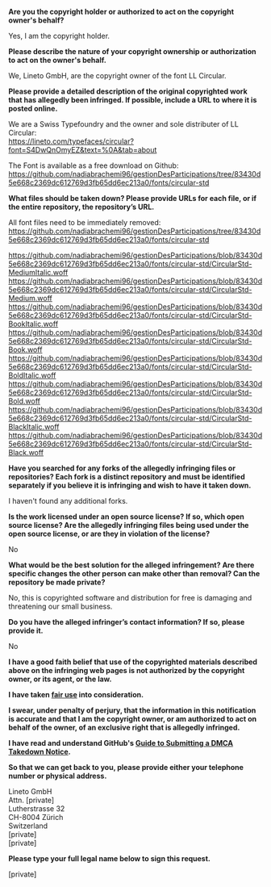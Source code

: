 **Are you the copyright holder or authorized to act on the copyright owner's behalf?**

Yes, I am the copyright holder.

**Please describe the nature of your copyright ownership or authorization to act on the owner's behalf.**

We, Lineto GmbH, are the copyright owner of the font LL Circular.

**Please provide a detailed description of the original copyrighted work that has allegedly been infringed. If possible, include a URL to where it is posted online.**

We are a Swiss Typefoundry and the owner and sole distributer of LL Circular:  
https://lineto.com/typefaces/circular?font=S4DwQnOmyEZ&text=%0A&tab=about

The Font is available as a free download on Github:  
https://github.com/nadiabrachemi96/gestionDesParticipations/tree/83430d5e668c2369dc612769d3fb65dd6ec213a0/fonts/circular-std

**What files should be taken down? Please provide URLs for each file, or if the entire repository, the repository’s URL.**

All font files need to be immediately removed:  
https://github.com/nadiabrachemi96/gestionDesParticipations/tree/83430d5e668c2369dc612769d3fb65dd6ec213a0/fonts/circular-std

https://github.com/nadiabrachemi96/gestionDesParticipations/blob/83430d5e668c2369dc612769d3fb65dd6ec213a0/fonts/circular-std/CircularStd-MediumItalic.woff  
https://github.com/nadiabrachemi96/gestionDesParticipations/blob/83430d5e668c2369dc612769d3fb65dd6ec213a0/fonts/circular-std/CircularStd-Medium.woff  
https://github.com/nadiabrachemi96/gestionDesParticipations/blob/83430d5e668c2369dc612769d3fb65dd6ec213a0/fonts/circular-std/CircularStd-BookItalic.woff  
https://github.com/nadiabrachemi96/gestionDesParticipations/blob/83430d5e668c2369dc612769d3fb65dd6ec213a0/fonts/circular-std/CircularStd-Book.woff  
https://github.com/nadiabrachemi96/gestionDesParticipations/blob/83430d5e668c2369dc612769d3fb65dd6ec213a0/fonts/circular-std/CircularStd-BoldItalic.woff  
https://github.com/nadiabrachemi96/gestionDesParticipations/blob/83430d5e668c2369dc612769d3fb65dd6ec213a0/fonts/circular-std/CircularStd-Bold.woff  
https://github.com/nadiabrachemi96/gestionDesParticipations/blob/83430d5e668c2369dc612769d3fb65dd6ec213a0/fonts/circular-std/CircularStd-BlackItalic.woff  
https://github.com/nadiabrachemi96/gestionDesParticipations/blob/83430d5e668c2369dc612769d3fb65dd6ec213a0/fonts/circular-std/CircularStd-Black.woff

**Have you searched for any forks of the allegedly infringing files or repositories? Each fork is a distinct repository and must be identified separately if you believe it is infringing and wish to have it taken down.**

I haven't found any additional forks.

**Is the work licensed under an open source license? If so, which open source license? Are the allegedly infringing files being used under the open source license, or are they in violation of the license?**

No

**What would be the best solution for the alleged infringement? Are there specific changes the other person can make other than removal? Can the repository be made private?**

No, this is copyrighted software and distribution for free is damaging and threatening our small business.

**Do you have the alleged infringer’s contact information? If so, please provide it.**

No

**I have a good faith belief that use of the copyrighted materials described above on the infringing web pages is not authorized by the copyright owner, or its agent, or the law.**

**I have taken <a href="https://www.lumendatabase.org/topics/22">fair use</a> into consideration.**

**I swear, under penalty of perjury, that the information in this notification is accurate and that I am the copyright owner, or am authorized to act on behalf of the owner, of an exclusive right that is allegedly infringed.**

**I have read and understand GitHub's <a href="https://docs.github.com/articles/guide-to-submitting-a-dmca-takedown-notice/">Guide to Submitting a DMCA Takedown Notice</a>.**

**So that we can get back to you, please provide either your telephone number or physical address.**

Lineto GmbH  
Attn. [private]  
Lutherstrasse 32  
CH-8004 Zürich  
Switzerland  
[private]  
[private]

**Please type your full legal name below to sign this request.**

[private]
